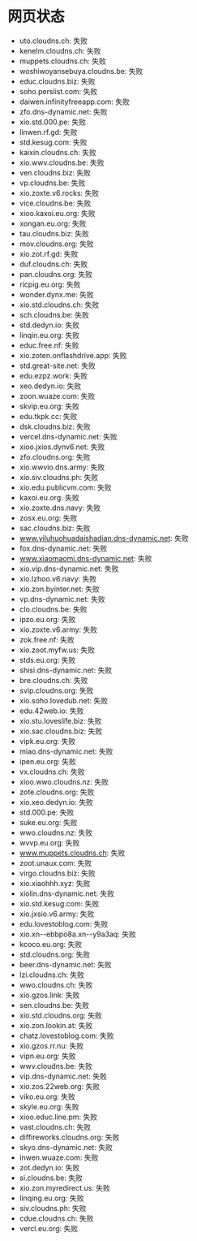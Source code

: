 # 网页状态
- uto.cloudns.ch: 失败
- kenelm.cloudns.ch: 失败
- muppets.cloudns.ch: 失败
- woshiwoyansebuya.cloudns.be: 失败
- educ.cloudns.biz: 失败
- soho.perslist.com: 失败
- daiwen.infinityfreeapp.com: 失败
- zfo.dns-dynamic.net: 失败
- xio.std.000.pe: 失败
- linwen.rf.gd: 失败
- std.kesug.com: 失败
- kaixin.cloudns.ch: 失败
- xio.wwv.cloudns.be: 失败
- ven.cloudns.biz: 失败
- vp.cloudns.be: 失败
- xio.zoxte.v6.rocks: 失败
- vice.cloudns.be: 失败
- xioo.kaxoi.eu.org: 失败
- xongan.eu.org: 失败
- tau.cloudns.biz: 失败
- mov.cloudns.org: 失败
- xio.zot.rf.gd: 失败
- duf.cloudns.ch: 失败
- pan.cloudns.org: 失败
- ricpig.eu.org: 失败
- wonder.dynx.me: 失败
- xio.std.cloudns.ch: 失败
- sch.cloudns.be: 失败
- std.dedyn.io: 失败
- linqin.eu.org: 失败
- educ.free.nf: 失败
- xio.zoten.onflashdrive.app: 失败
- std.great-site.net: 失败
- edu.ezpz.work: 失败
- xeo.dedyn.io: 失败
- zoon.wuaze.com: 失败
- skvip.eu.org: 失败
- edu.tkpk.cc: 失败
- dsk.cloudns.biz: 失败
- vercel.dns-dynamic.net: 失败
- xioo.jxios.dynv6.net: 失败
- zfo.cloudns.org: 失败
- xio.wwvio.dns.army: 失败
- xio.siv.cloudns.ph: 失败
- xio.edu.publicvm.com: 失败
- kaxoi.eu.org: 失败
- xio.zoxte.dns.navy: 失败
- zosx.eu.org: 失败
- sac.cloudns.biz: 失败
- www.yiluhuohuadaishadian.dns-dynamic.net: 失败
- fox.dns-dynamic.net: 失败
- www.xiaomaomi.dns-dynamic.net: 失败
- xio.vip.dns-dynamic.net: 失败
- xio.lzhoo.v6.navy: 失败
- xio.zon.byinter.net: 失败
- vp.dns-dynamic.net: 失败
- clo.cloudns.be: 失败
- ipzo.eu.org: 失败
- xio.zoxte.v6.army: 失败
- zok.free.nf: 失败
- xio.zoot.myfw.us: 失败
- stds.eu.org: 失败
- shisi.dns-dynamic.net: 失败
- bre.cloudns.ch: 失败
- svip.cloudns.org: 失败
- xio.soho.lovedub.net: 失败
- edu.42web.io: 失败
- xio.stu.loveslife.biz: 失败
- xio.sac.cloudns.biz: 失败
- vipk.eu.org: 失败
- miao.dns-dynamic.net: 失败
- ipen.eu.org: 失败
- vx.cloudns.ch: 失败
- xioo.wwo.cloudns.nz: 失败
- zote.cloudns.org: 失败
- xio.xeo.dedyn.io: 失败
- std.000.pe: 失败
- suke.eu.org: 失败
- wwo.cloudns.nz: 失败
- wvvp.eu.org: 失败
- www.muppets.cloudns.ch: 失败
- zoot.unaux.com: 失败
- virgo.cloudns.biz: 失败
- xio.xiaohhh.xyz: 失败
- xiolin.dns-dynamic.net: 失败
- xio.std.kesug.com: 失败
- xio.jxsio.v6.army: 失败
- edu.lovestoblog.com: 失败
- xio.xn--ebbpo8a.xn--y9a3aq: 失败
- kcoco.eu.org: 失败
- std.cloudns.org: 失败
- beer.dns-dynamic.net: 失败
- lzi.cloudns.ch: 失败
- wwo.cloudns.ch: 失败
- xio.gzos.link: 失败
- sen.cloudns.be: 失败
- xio.std.cloudns.org: 失败
- xio.zon.lookin.at: 失败
- chatz.lovestoblog.com: 失败
- xio.gzos.rr.nu: 失败
- vipn.eu.org: 失败
- wwv.cloudns.be: 失败
- vip.dns-dynamic.net: 失败
- xio.zos.22web.org: 失败
- viko.eu.org: 失败
- skyle.eu.org: 失败
- xioo.educ.line.pm: 失败
- vast.cloudns.ch: 失败
- diffireworks.cloudns.org: 失败
- skyo.dns-dynamic.net: 失败
- inwen.wuaze.com: 失败
- zot.dedyn.io: 失败
- si.cloudns.be: 失败
- xio.zon.myredirect.us: 失败
- linqing.eu.org: 失败
- siv.cloudns.ph: 失败
- cdue.cloudns.ch: 失败
- vercl.eu.org: 失败
